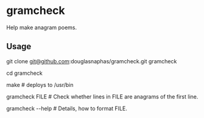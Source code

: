 gramcheck
=========

Help make anagram poems.

Usage
-----

git clone git@github.com:douglasnaphas/gramcheck.git gramcheck

cd gramcheck

make # deploys to /usr/bin

gramcheck FILE # Check whether lines in FILE are anagrams of the first line.

gramcheck --help # Details, how to format FILE.

